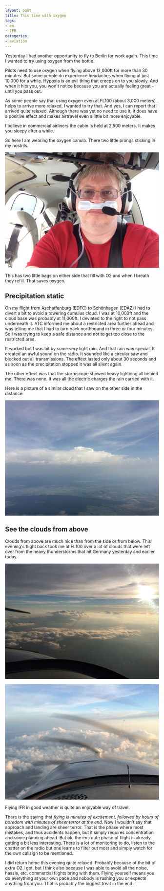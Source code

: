 ```yaml
---
layout: post
title: This time with oxygen
tags:
- en
- IFR
categories:
- aviation
---
```

Yesterday I had another opportunity to fly to Berlin for work again. This time I wanted to try using oxygen from the bottle.

Pilots need to use oxygen when flying above 12,000ft for more than 30 minutes. But some people do experience headaches when flying at just 10,000 for a while. Hypoxia is an evil thing that creeps on to you slowly. And when it hits you, you won't notice because you are actually feeling great - until you pass out.

As some people say that using oxygen even at FL100 (about 3,000 meters) helps to arrive more relaxed, I wanted to try that. And yes, I can report that I arrived quite relaxed. Although there was yet no need to use it, it does have a positive effect and makes airtravel even a little bit more enjoyable. 

I believe in commercial airliners the cabin is held at 2,500 meters. It makes you sleepy after a while.

So here I am wearing the oxygen canula. There two little prongs sticking in my nostrils.

![2014 06 10 09.48.59](/img/posts/2014-06-11/2014-06-10%2009.48.59.jpg)

This has two little bags on either side that fill with O2 and when I breath they refill. That saves oxygen.

## Precipitation static

On my flight from Aschaffenburg (EDFC) to Schönhagen (EDAZ) I had to divert a bit to avoid a towering cumulus cloud. I was at 10,000ft and the cloud base was probably at 11,000ft. I deviated to the right to not pass underneath it. ATC informed me about a restricted area further ahead and was telling me that I had to turn back northbound in three or four minutes. So I was trying to keep a safe distance and not to get too close to the restricted area. 

It worked but I was hit by some very light rain. And that rain was special. It created an awful sound on the radio. It sounded like a circular saw and blocked out all transmissions. The effect lasted only about 30 seconds and as soon as the precipitation stopped it was all silent again.

The other effect was that the stormscope showed heavy lightning all behind me. There was none. It was all the electric charges the rain carried with it.

Here is a picture of a similar cloud that I saw on the other side in the distance:

![2014 06 10 09.49.47](/img/posts/2014-06-11/2014-06-10%2009.49.47.jpg)

## See the clouds from above

Clouds from above are much nice than from the side or from below. This evening's flight back took me at FL100 over a lot of clouds that were left over from the heavy thunderstorms that hit Germany yesterday and earlier today.

![2014 06 11 20.36.16](/img/posts/2014-06-11/2014-06-11%2020.36.16.jpg)

![2014 06 11 20.50.35](/img/posts/2014-06-11/2014-06-11%2020.50.35.jpg)

Flying IFR in good weather is quite an enjoyable way of travel. 

There is the saying that _flying is minutes of excitement, followed by hours of boredom with minutes of sheer terror at the end_. Now I wouldn't say that approach and landing are sheer terror. That is the phase where most mistakes, and thus accidents happen, but it simply requires concentration and some planning ahead. But ok, the en-route phase of flight is already getting a bit less interesting. There is a lot of monitoring to do, listen to the chatter on the radio but one learns to filter out most and simply watch for the own callsign to be mentioned.

I did return home this evening quite relaxed. Probably because of the bit of extra O2 I got, but I think also because I was able to avoid all the noise, hassle, etc. commercial flights bring with them. Flying yourself means you do everything at your own pace and nobody is rushing you or expects anything from you. That is probably the biggest treat in the end.
